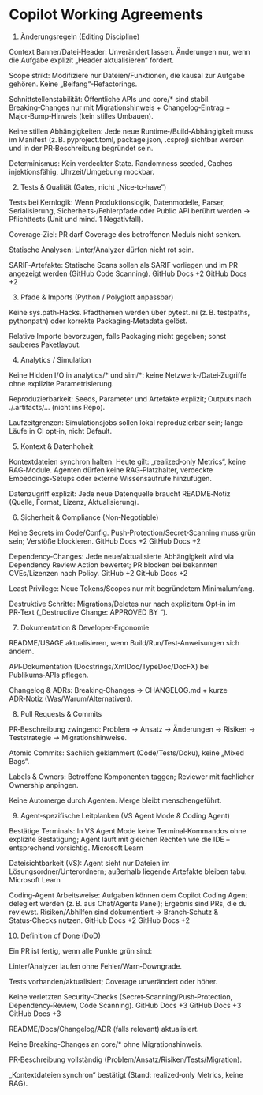 # Copilot Working Agreements

1) Änderungsregeln (Editing Discipline)

Context Banner/Datei‑Header: Unverändert lassen. Änderungen nur, wenn die Aufgabe explizit „Header aktualisieren“ fordert.

Scope strikt: Modifiziere nur Dateien/Funktionen, die kausal zur Aufgabe gehören. Keine „Beifang“-Refactorings.

Schnittstellenstabilität: Öffentliche APIs und core/* sind stabil. Breaking‑Changes nur mit Migrationshinweis + Changelog‑Eintrag + Major‑Bump‑Hinweis (kein stilles Umbauen).

Keine stillen Abhängigkeiten: Jede neue Runtime‑/Build‑Abhängigkeit muss im Manifest (z. B. pyproject.toml, package.json, .csproj) sichtbar werden und in der PR‑Beschreibung begründet sein.

Determinismus: Kein verdeckter State. Randomness seeded, Caches injektionsfähig, Uhrzeit/Umgebung mockbar.

2) Tests & Qualität (Gates, nicht „Nice‑to‑have“)

Tests bei Kernlogik: Wenn Produktionslogik, Datenmodelle, Parser, Serialisierung, Sicherheits‑/Fehlerpfade oder Public API berührt werden → Pflichttests (Unit und mind. 1 Negativfall).

Coverage‑Ziel: PR darf Coverage des betroffenen Moduls nicht senken.

Statische Analysen: Linter/Analyzer dürfen nicht rot sein.

SARIF‑Artefakte: Statische Scans sollen als SARIF vorliegen und im PR angezeigt werden (GitHub Code Scanning). 
GitHub Docs
+2
GitHub Docs
+2

3) Pfade & Imports (Python / Polyglott anpassbar)

Keine sys.path‑Hacks. Pfadthemen werden über pytest.ini (z. B. testpaths, pythonpath) oder korrekte Packaging‑Metadata gelöst.

Relative Importe bevorzugen, falls Packaging nicht gegeben; sonst sauberes Paketlayout.

4) Analytics / Simulation

Keine Hidden I/O in analytics/* und sim/*: keine Netzwerk‑/Datei‑Zugriffe ohne explizite Parametrisierung.

Reproduzierbarkeit: Seeds, Parameter und Artefakte explizit; Outputs nach ./.artifacts/… (nicht ins Repo).

Laufzeitgrenzen: Simulationsjobs sollen lokal reproduzierbar sein; lange Läufe in CI opt‑in, nicht Default.

5) Kontext & Datenhoheit

Kontextdateien synchron halten. Heute gilt: „realized‑only Metrics“, keine RAG‑Module. Agenten dürfen keine RAG‑Platzhalter, verdeckte Embeddings‑Setups oder externe Wissensaufrufe hinzufügen.

Datenzugriff explizit: Jede neue Datenquelle braucht README‑Notiz (Quelle, Format, Lizenz, Aktualisierung).

6) Sicherheit & Compliance (Non‑Negotiable)

Keine Secrets im Code/Config. Push‑Protection/Secret‑Scanning muss grün sein; Verstöße blockieren. 
GitHub Docs
+2
GitHub Docs
+2

Dependency‑Changes: Jede neue/aktualisierte Abhängigkeit wird via Dependency Review Action bewertet; PR blocken bei bekannten CVEs/Lizenzen nach Policy. 
GitHub
+2
GitHub Docs
+2

Least Privilege: Neue Tokens/Scopes nur mit begründetem Minimalumfang.

Destruktive Schritte: Migrations/Deletes nur nach explizitem Opt‑in im PR‑Text („Destructive Change: APPROVED BY <Name>“).

7) Dokumentation & Developer‑Ergonomie

README/USAGE aktualisieren, wenn Build/Run/Test‑Anweisungen sich ändern.

API‑Dokumentation (Docstrings/XmlDoc/TypeDoc/DocFX) bei Publikums‑APIs pflegen.

Changelog & ADRs: Breaking‑Changes → CHANGELOG.md + kurze ADR‑Notiz (Was/Warum/Alternativen).

8) Pull Requests & Commits

PR‑Beschreibung zwingend: Problem → Ansatz → Änderungen → Risiken → Teststrategie → Migrationshinweise.

Atomic Commits: Sachlich geklammert (Code/Tests/Doku), keine „Mixed Bags“.

Labels & Owners: Betroffene Komponenten taggen; Reviewer mit fachlicher Ownership anpingen.

Keine Automerge durch Agenten. Merge bleibt menschengeführt.

9) Agent‑spezifische Leitplanken (VS Agent Mode & Coding Agent)

Bestätige Terminals: In VS Agent Mode keine Terminal‑Kommandos ohne explizite Bestätigung; Agent läuft mit gleichen Rechten wie die IDE – entsprechend vorsichtig. 
Microsoft Learn

Dateisichtbarkeit (VS): Agent sieht nur Dateien im Lösungsordner/Unterordnern; außerhalb liegende Artefakte bleiben tabu. 
Microsoft Learn

Coding‑Agent Arbeitsweise: Aufgaben können dem Copilot Coding Agent delegiert werden (z. B. aus Chat/Agents Panel); Ergebnis sind PRs, die du reviewst. Risiken/Abhilfen sind dokumentiert → Branch‑Schutz & Status‑Checks nutzen. 
GitHub Docs
+2
GitHub Docs
+2

10) Definition of Done (DoD)

Ein PR ist fertig, wenn alle Punkte grün sind:

 Linter/Analyzer laufen ohne Fehler/Warn‑Downgrade.

 Tests vorhanden/aktualisiert; Coverage unverändert oder höher.

 Keine verletzten Security‑Checks (Secret‑Scanning/Push‑Protection, Dependency‑Review, Code Scanning). 
GitHub Docs
+3
GitHub Docs
+3
GitHub Docs
+3

 README/Docs/Changelog/ADR (falls relevant) aktualisiert.

 Keine Breaking‑Changes an core/* ohne Migrationshinweis.

 PR‑Beschreibung vollständig (Problem/Ansatz/Risiken/Tests/Migration).

 „Kontextdateien synchron“ bestätigt (Stand: realized‑only Metrics, keine RAG).
